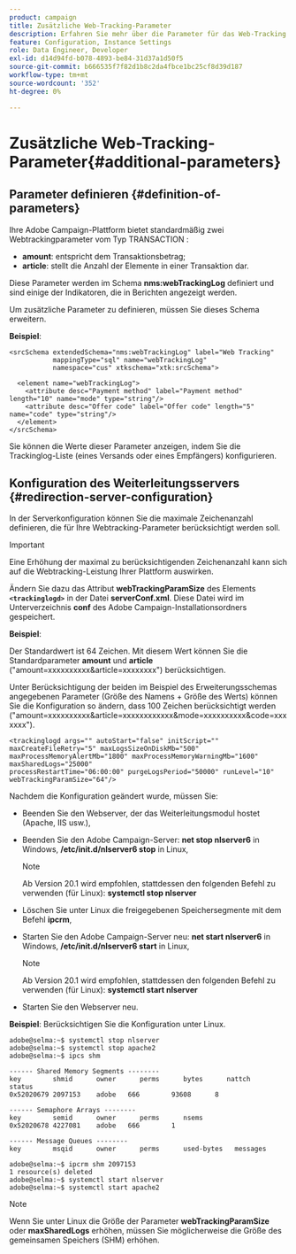 ```yaml
---
product: campaign
title: Zusätzliche Web-Tracking-Parameter
description: Erfahren Sie mehr über die Parameter für das Web-Tracking
feature: Configuration, Instance Settings
role: Data Engineer, Developer
exl-id: d14d94fd-b078-4893-be84-31d37a1d50f5
source-git-commit: b666535f7f82d1b8c2da4fbce1bc25cf8d39d187
workflow-type: tm+mt
source-wordcount: '352'
ht-degree: 0%

---
```


# Zusätzliche Web-Tracking-Parameter{#additional-parameters}

## Parameter definieren {#definition-of-parameters}

Ihre Adobe Campaign-Plattform bietet standardmäßig zwei Webtrackingparameter vom Typ TRANSACTION :

* **amount**: entspricht dem Transaktionsbetrag;
* **article**: stellt die Anzahl der Elemente in einer Transaktion dar.

Diese Parameter werden im Schema **nms:webTrackingLog** definiert und sind einige der Indikatoren, die in Berichten angezeigt werden.

Um zusätzliche Parameter zu definieren, müssen Sie dieses Schema erweitern.

**Beispiel**:

```
<srcSchema extendedSchema="nms:webTrackingLog" label="Web Tracking"
           mappingType="sql" name="webTrackingLog" 
           namespace="cus" xtkschema="xtk:srcSchema">

  <element name="webTrackingLog">
    <attribute desc="Payment method" label="Payment method" length="10" name="mode" type="string"/>
    <attribute desc="Offer code" label="Offer code" length="5" name="code" type="string"/>
  </element>
</srcSchema>
```

Sie können die Werte dieser Parameter anzeigen, indem Sie die Trackinglog-Liste (eines Versands oder eines Empfängers) konfigurieren.

## Konfiguration des Weiterleitungsservers {#redirection-server-configuration}

In der Serverkonfiguration können Sie die maximale Zeichenanzahl definieren, die für Ihre Webtracking-Parameter berücksichtigt werden soll.

>[!IMPORTANT]
>
>Eine Erhöhung der maximal zu berücksichtigenden Zeichenanzahl kann sich auf die Webtracking-Leistung Ihrer Plattform auswirken.

Ändern Sie dazu das Attribut **webTrackingParamSize** des Elements **`<trackinglogd>`** in der Datei **serverConf.xml**. Diese Datei wird im Unterverzeichnis **conf** des Adobe Campaign-Installationsordners gespeichert.

**Beispiel**:

Der Standardwert ist 64 Zeichen. Mit diesem Wert können Sie die Standardparameter **amount** und **article** (&quot;amount=xxxxxxxxxx&amp;article=xxxxxxxx&quot;) berücksichtigen.

Unter Berücksichtigung der beiden im Beispiel des Erweiterungsschemas angegebenen Parameter (Größe des Namens + Größe des Werts) können Sie die Konfiguration so ändern, dass 100 Zeichen berücksichtigt werden (&quot;amount=xxxxxxxxxx&amp;article=xxxxxxxxxxxx&amp;mode=xxxxxxxxxx&amp;code=xxxxxxx&quot;).

```
<trackinglogd args="" autoStart="false" initScript="" maxCreateFileRetry="5" maxLogsSizeOnDiskMb="500"
maxProcessMemoryAlertMb="1800" maxProcessMemoryWarningMb="1600" maxSharedLogs="25000"
processRestartTime="06:00:00" purgeLogsPeriod="50000" runLevel="10"
webTrackingParamSize="64"/>
```

Nachdem die Konfiguration geändert wurde, müssen Sie:

* Beenden Sie den Webserver, der das Weiterleitungsmodul hostet (Apache, IIS usw.),
* Beenden Sie den Adobe Campaign-Server: **net stop nlserver6** in Windows, **/etc/init.d/nlserver6 stop** in Linux,

  >[!NOTE]
  >
  >Ab Version 20.1 wird empfohlen, stattdessen den folgenden Befehl zu verwenden (für Linux): **systemctl stop nlserver**

* Löschen Sie unter Linux die freigegebenen Speichersegmente mit dem Befehl **ipcrm**,
* Starten Sie den Adobe Campaign-Server neu: **net start nlserver6** in Windows, **/etc/init.d/nlserver6 start** in Linux,

  >[!NOTE]
  >
  >Ab Version 20.1 wird empfohlen, stattdessen den folgenden Befehl zu verwenden (für Linux): **systemctl start nlserver**

* Starten Sie den Webserver neu.

**Beispiel**: Berücksichtigen Sie die Konfiguration unter Linux.

```
adobe@selma:~$ systemctl stop nlserver
adobe@selma:~$ systemctl stop apache2
adobe@selma:~$ ipcs shm

------ Shared Memory Segments --------
key        shmid      owner      perms      bytes      nattch     status      
0x52020679 2097153    adobe   666        93608      8                       

------ Semaphore Arrays --------
key        semid      owner      perms      nsems     
0x52020678 4227081    adobe   666        1         

------ Message Queues --------
key        msqid      owner      perms      used-bytes   messages    

adobe@selma:~$ ipcrm shm 2097153                             
1 resource(s) deleted
adobe@selma:~$ systemctl start nlserver
adobe@selma:~$ systemctl start apache2
```

>[!NOTE]
>
>Wenn Sie unter Linux die Größe der Parameter **webTrackingParamSize** oder **maxSharedLogs** erhöhen, müssen Sie möglicherweise die Größe des gemeinsamen Speichers (SHM) erhöhen.
